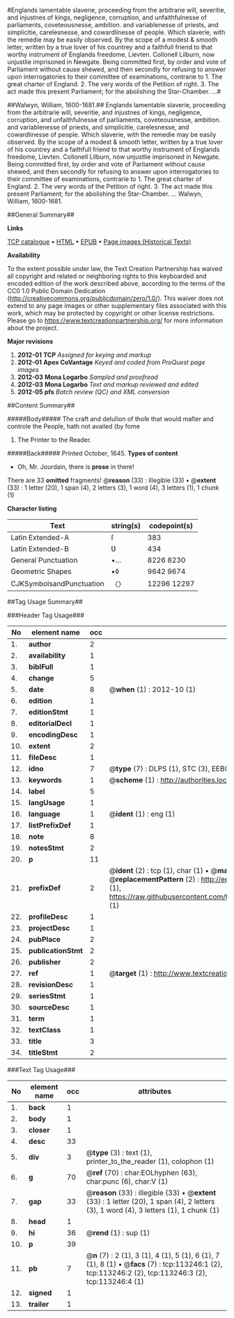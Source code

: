 #Englands lamentable slaverie, proceeding from the arbitrarie will, severitie, and injustnes of kings, negligence, corruption, and unfaithfulnesse of parliaments, coveteousnesse, ambition. and variablenesse of priests, and simplicitie, carelesnesse, and cowardlinesse of people. Which slaverie, with the remedie may be easily observed. By the scope of a modest & smooth letter, written by a true lover of his countrey and a faithfull friend to that worthy instrument of Englands freedome, Lievten. Collonell Lilburn, now unjustlie imprisoned in Newgate. Being committed first, by order and vote of Parliament without cause shewed, and then secondly for refusing to answer upon interrogatories to their committee of examinations, contrarie to 1. The great charter of England. 2. The very words of the Petition of right. 3. The act made this present Parliament; for the abolishing the Star-Chamber. ...#

##Walwyn, William, 1600-1681.##
Englands lamentable slaverie, proceeding from the arbitrarie will, severitie, and injustnes of kings, negligence, corruption, and unfaithfulnesse of parliaments, coveteousnesse, ambition. and variablenesse of priests, and simplicitie, carelesnesse, and cowardlinesse of people. Which slaverie, with the remedie may be easily observed. By the scope of a modest & smooth letter, written by a true lover of his countrey and a faithfull friend to that worthy instrument of Englands freedome, Lievten. Collonell Lilburn, now unjustlie imprisoned in Newgate. Being committed first, by order and vote of Parliament without cause shewed, and then secondly for refusing to answer upon interrogatories to their committee of examinations, contrarie to 1. The great charter of England. 2. The very words of the Petition of right. 3. The act made this present Parliament; for the abolishing the Star-Chamber. ...
Walwyn, William, 1600-1681.

##General Summary##

**Links**

[TCP catalogue](http://www.ota.ox.ac.uk/tcp/)  • 
[HTML](http://tei.it.ox.ac.uk/tcp/Texts-HTML/free/A97/A97097.html)  • 
[EPUB](http://tei.it.ox.ac.uk/tcp/Texts-EPUB/free/A97/A97097.epub) • 
[Page images (Historical Texts)](https://historicaltexts.jisc.ac.uk/eebo-99861118e)

**Availability**

To the extent possible under law, the Text Creation Partnership has waived all copyright and related or neighboring rights to this keyboarded and encoded edition of the work described above, according to the terms of the CC0 1.0 Public Domain Dedication (http://creativecommons.org/publicdomain/zero/1.0/). This waiver does not extend to any page images or other supplementary files associated with this work, which may be protected by copyright or other license restrictions. Please go to https://www.textcreationpartnership.org/ for more information about the project.

**Major revisions**

1. __2012-01__ __TCP__ *Assigned for keying and markup*
1. __2012-01__ __Apex CoVantage__ *Keyed and coded from ProQuest page images*
1. __2012-03__ __Mona Logarbo__ *Sampled and proofread*
1. __2012-03__ __Mona Logarbo__ *Text and markup reviewed and edited*
1. __2012-05__ __pfs__ *Batch review (QC) and XML conversion*

##Content Summary##

#####Body#####
The craft and deluſion of thoſe that would maſter and controle the People, hath not availed (by fome
1. The Printer to the Reader.

#####Back#####
Printed October, 1645.
**Types of content**

  * Oh, Mr. Jourdain, there is **prose** in there!

There are 33 **omitted** fragments! 
 @__reason__ (33) : illegible (33)  •  @__extent__ (33) : 1 letter (20), 1 span (4), 2 letters (3), 1 word (4), 3 letters (1), 1 chunk (1)

**Character listing**


|Text|string(s)|codepoint(s)|
|---|---|---|
|Latin Extended-A|ſ|383|
|Latin Extended-B|Ʋ|434|
|General Punctuation|•…|8226 8230|
|Geometric Shapes|▪◊|9642 9674|
|CJKSymbolsandPunctuation|〈〉|12296 12297|

##Tag Usage Summary##

###Header Tag Usage###

|No|element name|occ|attributes|
|---|---|---|---|
|1.|__author__|2||
|2.|__availability__|1||
|3.|__biblFull__|1||
|4.|__change__|5||
|5.|__date__|8| @__when__ (1) : 2012-10 (1)|
|6.|__edition__|1||
|7.|__editionStmt__|1||
|8.|__editorialDecl__|1||
|9.|__encodingDesc__|1||
|10.|__extent__|2||
|11.|__fileDesc__|1||
|12.|__idno__|7| @__type__ (7) : DLPS (1), STC (3), EEBO-CITATION (1), PROQUEST (1), VID (1)|
|13.|__keywords__|1| @__scheme__ (1) : http://authorities.loc.gov/ (1)|
|14.|__label__|5||
|15.|__langUsage__|1||
|16.|__language__|1| @__ident__ (1) : eng (1)|
|17.|__listPrefixDef__|1||
|18.|__note__|8||
|19.|__notesStmt__|2||
|20.|__p__|11||
|21.|__prefixDef__|2| @__ident__ (2) : tcp (1), char (1)  •  @__matchPattern__ (2) : ([0-9\-]+):([0-9IVX]+) (1), (.+) (1)  •  @__replacementPattern__ (2) : http://eebo.chadwyck.com/downloadtiff?vid=$1&page=$2 (1), https://raw.githubusercontent.com/textcreationpartnership/Texts/master/tcpchars.xml#$1 (1)|
|22.|__profileDesc__|1||
|23.|__projectDesc__|1||
|24.|__pubPlace__|2||
|25.|__publicationStmt__|2||
|26.|__publisher__|2||
|27.|__ref__|1| @__target__ (1) : http://www.textcreationpartnership.org/docs/. (1)|
|28.|__revisionDesc__|1||
|29.|__seriesStmt__|1||
|30.|__sourceDesc__|1||
|31.|__term__|1||
|32.|__textClass__|1||
|33.|__title__|3||
|34.|__titleStmt__|2||


###Text Tag Usage###

|No|element name|occ|attributes|
|---|---|---|---|
|1.|__back__|1||
|2.|__body__|1||
|3.|__closer__|1||
|4.|__desc__|33||
|5.|__div__|3| @__type__ (3) : text (1), printer_to_the_reader (1), colophon (1)|
|6.|__g__|70| @__ref__ (70) : char:EOLhyphen (63), char:punc (6), char:V (1)|
|7.|__gap__|33| @__reason__ (33) : illegible (33)  •  @__extent__ (33) : 1 letter (20), 1 span (4), 2 letters (3), 1 word (4), 3 letters (1), 1 chunk (1)|
|8.|__head__|1||
|9.|__hi__|36| @__rend__ (1) : sup (1)|
|10.|__p__|39||
|11.|__pb__|7| @__n__ (7) : 2 (1), 3 (1), 4 (1), 5 (1), 6 (1), 7 (1), 8 (1)  •  @__facs__ (7) : tcp:113246:1 (2), tcp:113246:2 (2), tcp:113246:3 (2), tcp:113246:4 (1)|
|12.|__signed__|1||
|13.|__trailer__|1||

